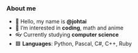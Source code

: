 ### About me

- 👋 Hello, my name is **@johtai** 
- 👀 I’m interested in **coding**, math and anime
- 👓 Currently studying **computer science**
- 🟩 **Languages**: Python, Pascal, C#, C++, Ruby

<!---![johtai's GitHub stats](https://github-readme-stats.vercel.app/api?username=johtai&title_color=0000000show_icons=true&include_all_commits=true&theme=default&hide_border=true)

| <a href="https://github.com/johtai/johtai"><img align="center" src="https://github-readme-stats.vercel.app/api?username=johtai&show_icons=true&include_all_commits=true&theme=default&hide_border=true" alt="johtai's github stats" /></a> | <a href="https://github.com/johtai/johtai"><img align="center" src="https://github-readme-stats.vercel.app/api/top-langs/?username=johtai&layout=compact&theme=default&hide_border=true" /></a> |
| ------------- | ------------- |

<a href="https://github.com/johtai/johtai"><img align="left" src="https://github-readme-stats.vercel.app/api?username=johtai&title_color=0000000show_icons=true&include_all_commits=true&theme=default&hide_border=true"/></a>

[johtai's GitHub stats](https://github-readme-stats.vercel.app/api?username=johtai&show_icons=true&theme=merco&title_color=008000)
<!---[![Top Langs](https://github-readme-stats.vercel.app/api/top-langs/?username=johtai&langs_count=6&show_icons=true&theme=gruvbox&layout=compact)](https://github.com/johtai/github-readme-stats)-->
